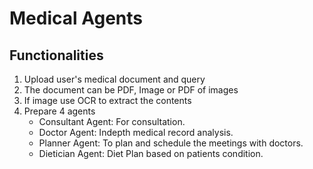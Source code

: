 # Medical Agents

## Functionalities

1. Upload user's medical document and query
2. The document can be PDF, Image or PDF of images
3. If image use OCR to extract the contents
4. Prepare 4 agents
    - Consultant Agent: For consultation.
    - Doctor Agent: Indepth medical record analysis.
    - Planner Agent: To plan and schedule the meetings with doctors.
    - Dietician Agent: Diet Plan based on patients condition.


